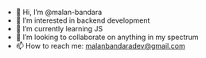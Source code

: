 - 👋 Hi, I’m @malan-bandara
- 👀 I’m interested in backend development
- 🌱 I’m currently learning JS
- 💞️ I’m looking to collaborate on anything in my spectrum
- 📫 How to reach me: malanbandaradev@gmail.com

<!---
malan-bandara/malan-bandara is a ✨ special ✨ repository because its `README.md` (this file) appears on your GitHub profile.
You can click the Preview link to take a look at your changes.
--->
